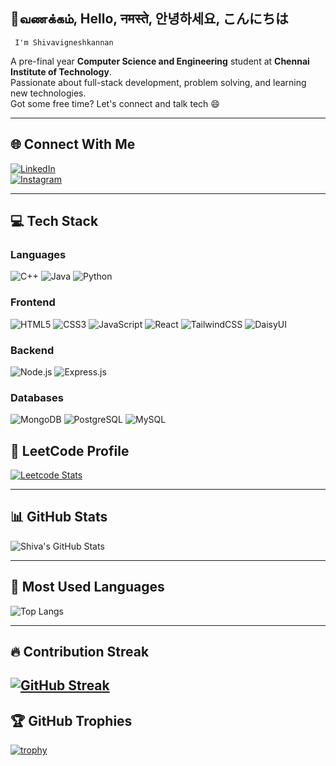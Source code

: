 ## 🙏வணக்கம், Hello, नमस्ते, 안녕하세요, こんにちは 
     I'm Shivavigneshkannan

A pre-final year **Computer Science and Engineering** student at **Chennai Institute of Technology**.  
Passionate about full-stack development, problem solving, and learning new technologies.  
Got some free time? Let's connect and talk tech 😄

---

## 🌐 Connect With Me

[![LinkedIn](https://img.shields.io/badge/LinkedIn-%230077B5.svg?style=for-the-badge&logo=linkedin&logoColor=white)](https://linkedin.com/in/shivavigneshkannan)  
[![Instagram](https://img.shields.io/badge/Instagram-%23E4405F.svg?style=for-the-badge&logo=Instagram&logoColor=white)](https://instagram.com/Shiva_vignesh_kannan.k)

---

## 💻 Tech Stack

### Languages

![C++](https://img.shields.io/badge/C++-%2300599C.svg?style=for-the-badge&logo=c%2B%2B&logoColor=white)
![Java](https://img.shields.io/badge/Java-%23ED8B00.svg?style=for-the-badge&logo=openjdk&logoColor=white)
![Python](https://img.shields.io/badge/Python-3670A0?style=for-the-badge&logo=python&logoColor=ffdd54)

### Frontend

![HTML5](https://img.shields.io/badge/HTML5-%23E34F26.svg?style=for-the-badge&logo=html5&logoColor=white)
![CSS3](https://img.shields.io/badge/CSS3-%231572B6.svg?style=for-the-badge&logo=css3&logoColor=white)
![JavaScript](https://img.shields.io/badge/JavaScript-%23323330.svg?style=for-the-badge&logo=javascript&logoColor=%23F7DF1E)
![React](https://img.shields.io/badge/React-%2320232a.svg?style=for-the-badge&logo=react&logoColor=%2361DAFB)
![TailwindCSS](https://img.shields.io/badge/TailwindCSS-%2338B2AC.svg?style=for-the-badge&logo=tailwind-css&logoColor=white)
![DaisyUI](https://img.shields.io/badge/DaisyUI-%239A34EA.svg?style=for-the-badge&logo=tailwind-css&logoColor=white)

### Backend

![Node.js](https://img.shields.io/badge/Node.js-%2343853D.svg?style=for-the-badge&logo=node.js&logoColor=white)
![Express.js](https://img.shields.io/badge/Express.js-%23000000.svg?style=for-the-badge&logo=express&logoColor=white)

### Databases

![MongoDB](https://img.shields.io/badge/MongoDB-%2347A248.svg?style=for-the-badge&logo=mongodb&logoColor=white)
![PostgreSQL](https://img.shields.io/badge/PostgreSQL-%23336791.svg?style=for-the-badge&logo=postgresql&logoColor=white)
![MySQL](https://img.shields.io/badge/MySQL-%2300000f.svg?style=for-the-badge&logo=mysql&logoColor=white)

## 🧠 LeetCode Profile

[![Leetcode Stats](https://leetcard.jacoblin.cool/Shiva_Vignesh_Kannan?ext=contest)](https://leetcode.com/Shiva_Vignesh_Kannan)

---

## 📊 GitHub Stats

![Shiva's GitHub Stats](https://github-readme-stats.vercel.app/api?username=Shivavigneshkannan-k&show_icons=true&theme=dark&hide_border=true)

---

## 📌 Most Used Languages

![Top Langs](https://github-readme-stats.vercel.app/api/top-langs/?username=Shivavigneshkannan-k&layout=compact&theme=dark&hide_border=true)

---

## 🔥 Contribution Streak

[![GitHub Streak](http://github-readme-streak-stats.herokuapp.com?user=Shivavigneshkannan-k)](https://git.io/streak-stats)
---

## 🏆 GitHub Trophies

[![trophy](https://github-profile-trophy.vercel.app/?username=Shivavigneshkannan-k&theme=darkhub&no-frame=true&margin-w=15)](https://github.com/ryo-ma/github-profile-trophy)
